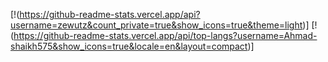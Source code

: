 [!(https://github-readme-stats.vercel.app/api?username=zewutz&count_private=true&show_icons=true&theme=light)]
[!(https://github-readme-stats.vercel.app/api/top-langs?username=Ahmad-shaikh575&show_icons=true&locale=en&layout=compact)]
